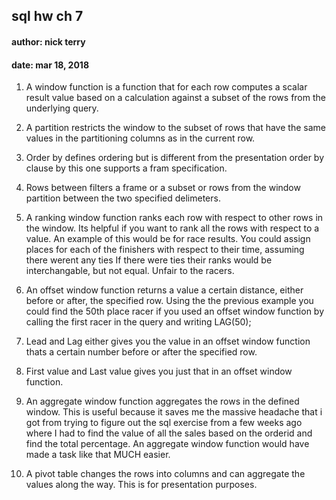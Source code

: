 ## sql hw ch 7  
#### author: nick terry  
#### date: mar 18, 2018  

1. A window function is a function that for each row computes a scalar result value based on a calculation against a subset 
of the rows from the underlying query.  

2. A partition restricts the window to the subset of rows that have the same values in the partitioning columns as in the current row. 

3. Order by defines ordering but is different from the presentation order by clause by this one supports a fram specification. 

4. Rows between filters a frame or a subset or rows from the window partition between the two specified delimeters. 

5. A ranking window function ranks each row with respect to other rows in the window. Its helpful if you want to rank all the rows with respect to a value. 
An example of this would be for race results. You could assign places for each of the finishers with respect to their time, assuming there werent any ties 
If there were ties their ranks would be interchangable, but not equal. Unfair to the racers. 

6. An offset window function returns a value a certain distance, either before or after, the specified row. Using the the previous example 
you could find the 50th place racer if you used an offset window function by calling the first racer in the query and writing LAG(50); 

7. Lead and Lag either gives you the value in an offset window function thats a certain number before or after the specified row. 

8. First value and Last value gives you just that in an offset window function. 

9. An aggregate window function aggregates the rows in the defined window. This is useful because it saves me the massive headache that i got from trying to figure 
out the sql exercise from a few weeks ago where I had to find the value of all the sales based on the orderid and find the total percentage. 
An aggregate window function would have made a task like that MUCH easier. 

10. A pivot table changes the rows into columns and can aggregate the values along the way. This is for presentation purposes. 
